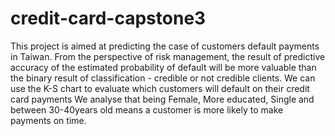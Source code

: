 # credit-card-capstone3
This project is aimed at predicting the case of customers default payments in Taiwan. From the perspective of risk management, the result of predictive accuracy of the estimated probability of default will be more valuable than the binary result of classification - credible or not credible clients. We can use the K-S chart to evaluate which customers will default on their credit card payments
We analyse that being Female, More educated, Single and between 30-40years old means a customer is more likely to make payments on time.
